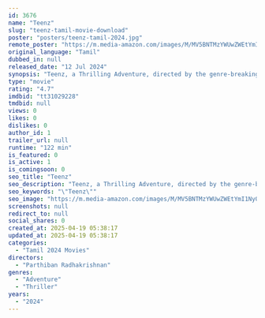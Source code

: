 ```yaml
---
id: 3676
name: "Teenz"
slug: "teenz-tamil-movie-download"
poster: "posters/teenz-tamil-2024.jpg"
remote_poster: "https://m.media-amazon.com/images/M/MV5BNTMzYWUwZWEtYmI1Ny00ZWYxLWJiNDctN2E2MDBkM2I3Y2Q2XkEyXkFqcGc@._V1_SX300.jpg"
original_language: "Tamil"
dubbed_in: null
released_date: "12 Jul 2024"
synopsis: "Teenz, a Thrilling Adventure, directed by the genre-breaking film maker and national award winner, Radhakrishnan Parthiban, is a compelling film centered around a spirited group of thirteen teenagers."
type: "movie"
rating: "4.7"
imdbid: "tt31029228"
tmdbid: null
views: 0
likes: 0
dislikes: 0
author_id: 1
trailer_url: null
runtime: "122 min"
is_featured: 0
is_active: 1
is_comingsoon: 0
seo_title: "Teenz"
seo_description: "Teenz, a Thrilling Adventure, directed by the genre-breaking film maker and national award winner, Radhakrishnan Parthiban, is a compelling film centered around a spirited group of thirteen teenagers."
seo_keywords: "\"Teenz\""
seo_image: "https://m.media-amazon.com/images/M/MV5BNTMzYWUwZWEtYmI1Ny00ZWYxLWJiNDctN2E2MDBkM2I3Y2Q2XkEyXkFqcGc@._V1_SX300.jpg"
screenshots: null
redirect_to: null
social_shares: 0
created_at: 2025-04-19 05:38:17
updated_at: 2025-04-19 05:38:17
categories:
  - "Tamil 2024 Movies"
directors:
  - "Parthiban Radhakrishnan"
genres:
  - "Adventure"
  - "Thriller"
years:
  - "2024"
---
```

